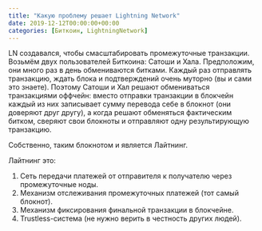 ```yaml
---
title: "Какую проблему решает Lightning Network"
date: 2019-12-12T00:00:00+00:00
categories: [Биткоин, LightningNetwork]
---
```


LN создавался, чтобы смасштабировать промежуточные транзакции. Возьмём двух пользователей Биткоина: Сатоши и Хала. Предположим, они много раз в день обмениваются битками. Каждый раз отправлять транзакцию, ждать блока и подтверждений очень муторно (вы и сами это знаете). Поэтому Сатоши и Хал решают обмениваться транзакциями оффчейн: вместо отправки транзакции в блокчейн каждый из них записывает сумму перевода себе в блокнот (они доверяют друг другу), а когда решают обменяться фактическим битком, сверяют свои блокноты и отправляют одну результирующую транзакцию.

Собственно, таким блокнотом и является Лайтнинг.

Лайтнинг это:
1. Сеть передачи платежей от отправителя к получателю через промежуточные ноды.
2. Механизм отслеживания промежуточных платежей (тот самый блокнот).
3. Механизм фиксирования финальной транзакции в блокчейне.
4. Trustless-система (не нужно верить в честность других людей).